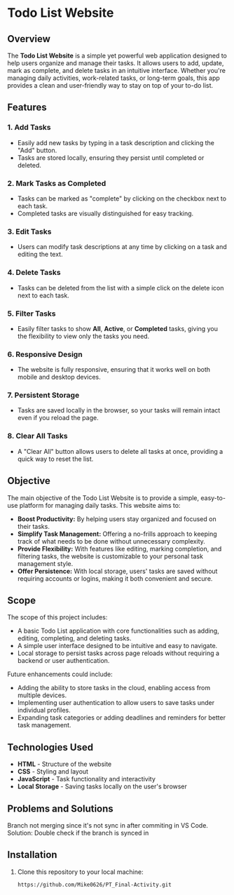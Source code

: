 # Todo List Website

## Overview

The **Todo List Website** is a simple yet powerful web application designed to help users organize and manage their tasks. It allows users to add, update, mark as complete, and delete tasks in an intuitive interface. Whether you're managing daily activities, work-related tasks, or long-term goals, this app provides a clean and user-friendly way to stay on top of your to-do list.

## Features

### 1. **Add Tasks**
   - Easily add new tasks by typing in a task description and clicking the "Add" button.
   - Tasks are stored locally, ensuring they persist until completed or deleted.

### 2. **Mark Tasks as Completed**
   - Tasks can be marked as "complete" by clicking on the checkbox next to each task.
   - Completed tasks are visually distinguished for easy tracking.

### 3. **Edit Tasks**
   - Users can modify task descriptions at any time by clicking on a task and editing the text.
   
### 4. **Delete Tasks**
   - Tasks can be deleted from the list with a simple click on the delete icon next to each task.

### 5. **Filter Tasks**
   - Easily filter tasks to show **All**, **Active**, or **Completed** tasks, giving you the flexibility to view only the tasks you need.

### 6. **Responsive Design**
   - The website is fully responsive, ensuring that it works well on both mobile and desktop devices.

### 7. **Persistent Storage**
   - Tasks are saved locally in the browser, so your tasks will remain intact even if you reload the page.

### 8. **Clear All Tasks**
   - A "Clear All" button allows users to delete all tasks at once, providing a quick way to reset the list.

## Objective

The main objective of the Todo List Website is to provide a simple, easy-to-use platform for managing daily tasks. This website aims to:

- **Boost Productivity:** By helping users stay organized and focused on their tasks.
- **Simplify Task Management:** Offering a no-frills approach to keeping track of what needs to be done without unnecessary complexity.
- **Provide Flexibility:** With features like editing, marking completion, and filtering tasks, the website is customizable to your personal task management style.
- **Offer Persistence:** With local storage, users' tasks are saved without requiring accounts or logins, making it both convenient and secure.

## Scope

The scope of this project includes:

- A basic Todo List application with core functionalities such as adding, editing, completing, and deleting tasks.
- A simple user interface designed to be intuitive and easy to navigate.
- Local storage to persist tasks across page reloads without requiring a backend or user authentication.

Future enhancements could include:

- Adding the ability to store tasks in the cloud, enabling access from multiple devices.
- Implementing user authentication to allow users to save tasks under individual profiles.
- Expanding task categories or adding deadlines and reminders for better task management.

## Technologies Used

- **HTML** - Structure of the website
- **CSS** - Styling and layout
- **JavaScript** - Task functionality and interactivity
- **Local Storage** - Saving tasks locally on the user's browser

## Problems and Solutions
Branch not merging since it's not sync in after commiting in VS Code.
Solution: 
Double check if the branch is synced in

## Installation

1. Clone this repository to your local machine:
   ```bash
   https://github.com/Mike0626/PT_Final-Activity.git
